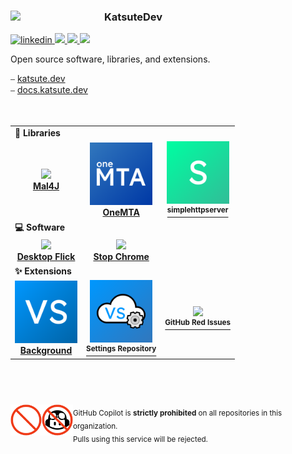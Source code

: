 <div>
    <a href="https://github.com/KatsuteDev">
        <img align="left" width="150" src="https://avatars.githubusercontent.com/u/87244777?v=4">
    </a>
    <h3>KatsuteDev</h3>
    <a href="https://www.linkedin.com/in/keith-chiu">
        <img alt="linkedin" src="https://img.shields.io/static/v1?label=&message=LinkedIn&style=flat-square&logo=LinkedIn&color=0A66C2&logoColor=white">
    </a>
    <a href="https://angel.co/u/katsute">
        <img src="https://img.shields.io/static/v1?label=&message=AngelList&style=flat-square&logo=AngelList&color=000000&logoColor=white">
    </a>
    <a href="https://patreon.com/Katsute">
        <img src="https://img.shields.io/static/v1?label=&message=Patreon&style=flat-square&logo=Patreon&color=FF424D&logoColor=black">
    </a>
    <a href="https://paypal.me/katsutedev">
        <img src="https://img.shields.io/static/v1?label=&message=PayPal&style=flat-square&logo=paypal&color=00457C&logoColor=black">
    </a>
    <p>Open source software, libraries, and extensions.</p>
    ⎯ <a href="https://katsute.dev/">katsute.dev</a>
    <br>
    ⎯ <a href="https://docs.katsute.dev/">docs.katsute.dev</a>
    </ul>
</div>

<br>
<br>

<table align="center">
    <tr>
        <td colspan="3">
            <b>📘 Libraries</b>
        </td>
    </tr>
    <tr>
        <td align="center">
            <a href="https://github.com/KatsuteDev/Mal4J#readme">
                <img src="https://raw.githubusercontent.com/KatsuteDev/Mal4J/main/assets/logo-sq.png" width="100">
                <br>
                <b>Mal4J</b>
            </a>
        </td>
        <td align="center">
            <a href="https://github.com/KatsuteDev/OneMTA#readme">
                <img src="https://raw.githubusercontent.com/KatsuteDev/OneMTA/main/assets/icon.png" width="100">
                <br>
                <b>OneMTA</b>
            </a>
        </td>
        <td align="center">
            <a href="https://github.com/KatsuteDev/simplehttpserver#readme">
                <img src="https://raw.githubusercontent.com/KatsuteDev/simplehttpserver/main/assets/icon.png" width="100">
                <br>
                <b><sup>simplehttpserver</sup></b>
            </a>
        </td>
    </td>
    <tr>
        <td colspan="3">
            <b>💻 Software</b>
        </td>
    </tr>
    <tr>
        <td align="center">
            <a href="https://github.com/KatsuteDev/Desktop-Flick#readme">
                <img src="https://raw.githubusercontent.com/KatsuteDev/Desktop-Flick/main/logo.png" width="100">
                <br>
                <b>Desktop Flick</b>
            </a>
        </td>
        <td align="center">
            <a href="https://github.com/KatsuteDev/Stop-Chrome#readme">
                <img src="https://raw.githubusercontent.com/KatsuteDev/Stop-Chrome/main/icon.png" width="100">
                <br>
                <b>Stop Chrome</b>
            </a>
        </td>
        <td></td>
    </tr>
    <tr>
        <td colspan="3">
            <b>✨ Extensions</b>
        </td>
    </tr>
    <tr>
        <td align="center">
            <a href="https://github.com/KatsuteDev/Background#readme">
                <img src="https://raw.githubusercontent.com/KatsuteDev/Background/main/assets/icon.png" width="100">
                <br>
                <b>Background</b>
            </a>
        </td>
        <td align="center">
            <a href="https://github.com/KatsuteDev/Settings-Repository#readme">
                <img src="https://raw.githubusercontent.com/KatsuteDev/Settings-Repository/main/assets/icon.png" width="100">
                <br>
                <b><sup>Settings Repository</sup></b>
            </a>
        </td>
        <td align="center">
            <a href="https://github.com/KatsuteDev/GitHub-Red-Issues#readme">
                <img src="https://raw.githubusercontent.com/KatsuteDev/GitHub-Red-Issues/main/assets/icon.png" width="100">
                <br>
                <sup><b>GitHub Red Issues</b></sup>
            </a>
        </td>
    </tr>
</table>

<div>
    <h2>&nbsp;</h2>
    <img alt="GitHub Copilot" align="left" src="https://raw.githubusercontent.com/KatsuteDev/.github/main/profile/copilot-dark.png#gh-dark-mode-only" width="50">
    <img alt="GitHub Copilot" align="left" src="https://raw.githubusercontent.com/KatsuteDev/.github/main/profile/copilot-light.png#gh-light-mode-only" width="50">
    <sub>GitHub Copilot is <b>strictly prohibited</b> on all repositories in this organization.<br>Pulls using this service will be rejected.</sub>
</div>
